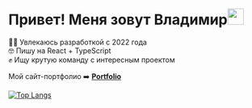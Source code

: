 <h1>Привет! Меня зовут Владимир<img src="https://github.com/blackcater/blackcater/raw/main/images/Hi.gif" height="32"/></h1>


👨‍💻 Увлекаюсь разработкой с 2022 года<br/>
🤓 Пишу на React + TypeScript<br/>
✊ Ищу крутую команду с интересным проектом<br/>


Мой сайт-портфолио  ➡️  **[Portfolio](https://vova-pol.github.io/portfolio)**

[![Top Langs](https://github-readme-stats.vercel.app/api/top-langs/?username=vova-pol&layout=compact)](https://github.com/vova-pol/github-readme-stats)

